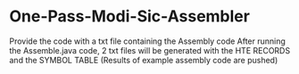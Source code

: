 # One-Pass-Modi-Sic-Assembler
Provide the code with a txt file containing the Assembly code
After running the Assemble.java code, 2 txt files will be generated with the HTE RECORDS and the SYMBOL TABLE (Results of example assembly code are pushed)
